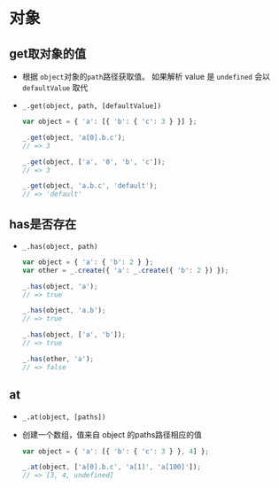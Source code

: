 # 对象

## get取对象的值

- 根据 `object`对象的`path`路径获取值。 如果解析 value 是 `undefined` 会以 `defaultValue` 取代

- &#x20;`_.get(object, path, [defaultValue])`

    ```js
    var object = { 'a': [{ 'b': { 'c': 3 } }] };

    _.get(object, 'a[0].b.c');
    // => 3

    _.get(object, ['a', '0', 'b', 'c']);
    // => 3

    _.get(object, 'a.b.c', 'default');
    // => 'default'
    ```

## has是否存在

- `_.has(object, path)`

    ```js
    var object = { 'a': { 'b': 2 } };
    var other = _.create({ 'a': _.create({ 'b': 2 }) });

    _.has(object, 'a');
    // => true

    _.has(object, 'a.b');
    // => true

    _.has(object, ['a', 'b']);
    // => true

    _.has(other, 'a');
    // => false
    ```

## at

- `_.at(object, [paths])`

- 创建一个数组，值来自 object 的paths路径相应的值

    ```js
    var object = { 'a': [{ 'b': { 'c': 3 } }, 4] };

    _.at(object, ['a[0].b.c', 'a[1]', 'a[100]']);
    // => [3, 4, undefined]
    ```
